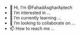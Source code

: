 - 👋 Hi, I’m @FahadAsgharAptech
- 👀 I’m interested in ...
- 🌱 I’m currently learning ...
- 💞️ I’m looking to collaborate on ...
- 📫 How to reach me ...

<!---
FahadAsgharAptech/FahadAsgharAptech is a ✨ special ✨ repository because its `README.md` (this file) appears on your GitHub profile.
You can click the Preview link to take a look at your changes.
--->
